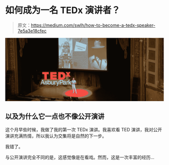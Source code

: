 # 如何成为一名 TEDx 演讲者？

> 原文：<https://medium.com/swlh/how-to-become-a-tedx-speaker-7e5a3e18cfec>

![](img/c4a4f08f5ab543a6b4ba011cfc719b98.png)

## 以及为什么它一点也不像公开演讲

这个月早些时候，我做了我的第一次 TEDx 演讲。我喜欢看 TED 演讲，我对公开演讲充满热情，所以我认为交集将是自然的下一步。

我错了。

与公开演讲完全不同的是，这感觉像是在看戏。然而，这是一次丰富的经历…